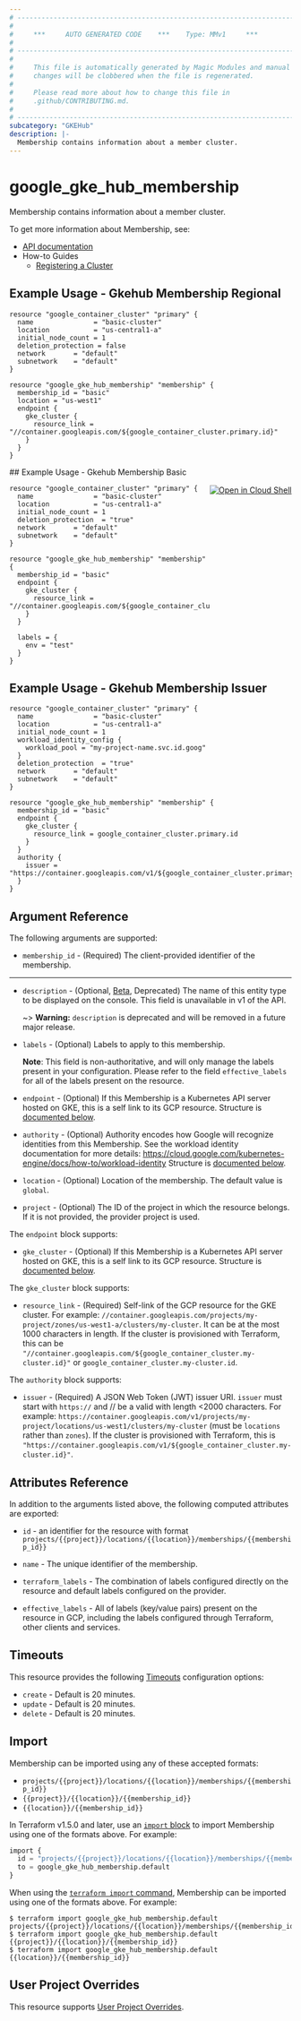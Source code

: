 ```yaml
---
# ----------------------------------------------------------------------------
#
#     ***     AUTO GENERATED CODE    ***    Type: MMv1     ***
#
# ----------------------------------------------------------------------------
#
#     This file is automatically generated by Magic Modules and manual
#     changes will be clobbered when the file is regenerated.
#
#     Please read more about how to change this file in
#     .github/CONTRIBUTING.md.
#
# ----------------------------------------------------------------------------
subcategory: "GKEHub"
description: |-
  Membership contains information about a member cluster.
---
```


# google_gke_hub_membership

Membership contains information about a member cluster.


To get more information about Membership, see:

* [API documentation](https://cloud.google.com/anthos/multicluster-management/reference/rest/v1/projects.locations.memberships)
* How-to Guides
    * [Registering a Cluster](https://cloud.google.com/anthos/multicluster-management/connect/registering-a-cluster#register_cluster)

## Example Usage - Gkehub Membership Regional


```hcl
resource "google_container_cluster" "primary" {
  name               = "basic-cluster"
  location           = "us-central1-a"
  initial_node_count = 1
  deletion_protection = false
  network       = "default"
  subnetwork    = "default"
}

resource "google_gke_hub_membership" "membership" {
  membership_id = "basic"
  location = "us-west1"
  endpoint {
    gke_cluster {
      resource_link = "//container.googleapis.com/${google_container_cluster.primary.id}"
    }
  }
}
```
<div class = "oics-button" style="float: right; margin: 0 0 -15px">
  <a href="https://console.cloud.google.com/cloudshell/open?cloudshell_git_repo=https%3A%2F%2Fgithub.com%2Fterraform-google-modules%2Fdocs-examples.git&cloudshell_working_dir=gkehub_membership_basic&cloudshell_image=gcr.io%2Fcloudshell-images%2Fcloudshell%3Alatest&open_in_editor=main.tf&cloudshell_print=.%2Fmotd&cloudshell_tutorial=.%2Ftutorial.md" target="_blank">
    <img alt="Open in Cloud Shell" src="//gstatic.com/cloudssh/images/open-btn.svg" style="max-height: 44px; margin: 32px auto; max-width: 100%;">
  </a>
</div>
## Example Usage - Gkehub Membership Basic


```hcl
resource "google_container_cluster" "primary" {
  name               = "basic-cluster"
  location           = "us-central1-a"
  initial_node_count = 1
  deletion_protection  = "true"
  network       = "default"
  subnetwork    = "default"
}

resource "google_gke_hub_membership" "membership" {
  membership_id = "basic"
  endpoint {
    gke_cluster {
      resource_link = "//container.googleapis.com/${google_container_cluster.primary.id}"
    }
  }

  labels = {
    env = "test"
  }
}
```
## Example Usage - Gkehub Membership Issuer


```hcl
resource "google_container_cluster" "primary" {
  name               = "basic-cluster"
  location           = "us-central1-a"
  initial_node_count = 1
  workload_identity_config {
    workload_pool = "my-project-name.svc.id.goog"
  }
  deletion_protection  = "true"
  network       = "default"
  subnetwork    = "default"
}

resource "google_gke_hub_membership" "membership" {
  membership_id = "basic"
  endpoint {
    gke_cluster {
      resource_link = google_container_cluster.primary.id
    }
  }
  authority {
    issuer = "https://container.googleapis.com/v1/${google_container_cluster.primary.id}"
  }
}
```

## Argument Reference

The following arguments are supported:


* `membership_id` -
  (Required)
  The client-provided identifier of the membership.


- - -


* `description` -
  (Optional, [Beta](https://terraform.io/docs/providers/google/guides/provider_versions.html), Deprecated)
  The name of this entity type to be displayed on the console. This field is unavailable in v1 of the API.

  ~> **Warning:** `description` is deprecated and will be removed in a future major release.

* `labels` -
  (Optional)
  Labels to apply to this membership.

  **Note**: This field is non-authoritative, and will only manage the labels present in your configuration.
  Please refer to the field `effective_labels` for all of the labels present on the resource.

* `endpoint` -
  (Optional)
  If this Membership is a Kubernetes API server hosted on GKE, this is a self link to its GCP resource.
  Structure is [documented below](#nested_endpoint).

* `authority` -
  (Optional)
  Authority encodes how Google will recognize identities from this Membership.
  See the workload identity documentation for more details:
  https://cloud.google.com/kubernetes-engine/docs/how-to/workload-identity
  Structure is [documented below](#nested_authority).

* `location` -
  (Optional)
  Location of the membership.
  The default value is `global`.

* `project` - (Optional) The ID of the project in which the resource belongs.
    If it is not provided, the provider project is used.


<a name="nested_endpoint"></a>The `endpoint` block supports:

* `gke_cluster` -
  (Optional)
  If this Membership is a Kubernetes API server hosted on GKE, this is a self link to its GCP resource.
  Structure is [documented below](#nested_gke_cluster).


<a name="nested_gke_cluster"></a>The `gke_cluster` block supports:

* `resource_link` -
  (Required)
  Self-link of the GCP resource for the GKE cluster.
  For example: `//container.googleapis.com/projects/my-project/zones/us-west1-a/clusters/my-cluster`.
  It can be at the most 1000 characters in length. If the cluster is provisioned with Terraform,
  this can be `"//container.googleapis.com/${google_container_cluster.my-cluster.id}"` or
  `google_container_cluster.my-cluster.id`.

<a name="nested_authority"></a>The `authority` block supports:

* `issuer` -
  (Required)
  A JSON Web Token (JWT) issuer URI. `issuer` must start with `https://` and // be a valid
  with length <2000 characters. For example: `https://container.googleapis.com/v1/projects/my-project/locations/us-west1/clusters/my-cluster` (must be `locations` rather than `zones`). If the cluster is provisioned with Terraform, this is `"https://container.googleapis.com/v1/${google_container_cluster.my-cluster.id}"`.

## Attributes Reference

In addition to the arguments listed above, the following computed attributes are exported:

* `id` - an identifier for the resource with format `projects/{{project}}/locations/{{location}}/memberships/{{membership_id}}`

* `name` -
  The unique identifier of the membership.

* `terraform_labels` -
  The combination of labels configured directly on the resource
   and default labels configured on the provider.

* `effective_labels` -
  All of labels (key/value pairs) present on the resource in GCP, including the labels configured through Terraform, other clients and services.


## Timeouts

This resource provides the following
[Timeouts](https://developer.hashicorp.com/terraform/plugin/sdkv2/resources/retries-and-customizable-timeouts) configuration options:

- `create` - Default is 20 minutes.
- `update` - Default is 20 minutes.
- `delete` - Default is 20 minutes.

## Import


Membership can be imported using any of these accepted formats:

* `projects/{{project}}/locations/{{location}}/memberships/{{membership_id}}`
* `{{project}}/{{location}}/{{membership_id}}`
* `{{location}}/{{membership_id}}`


In Terraform v1.5.0 and later, use an [`import` block](https://developer.hashicorp.com/terraform/language/import) to import Membership using one of the formats above. For example:

```tf
import {
  id = "projects/{{project}}/locations/{{location}}/memberships/{{membership_id}}"
  to = google_gke_hub_membership.default
}
```

When using the [`terraform import` command](https://developer.hashicorp.com/terraform/cli/commands/import), Membership can be imported using one of the formats above. For example:

```
$ terraform import google_gke_hub_membership.default projects/{{project}}/locations/{{location}}/memberships/{{membership_id}}
$ terraform import google_gke_hub_membership.default {{project}}/{{location}}/{{membership_id}}
$ terraform import google_gke_hub_membership.default {{location}}/{{membership_id}}
```

## User Project Overrides

This resource supports [User Project Overrides](https://registry.terraform.io/providers/hashicorp/google/latest/docs/guides/provider_reference#user_project_override).
